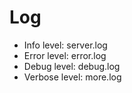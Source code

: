 # Log

- Info level: server.log
- Error level: error.log
- Debug level: debug.log
- Verbose level: more.log